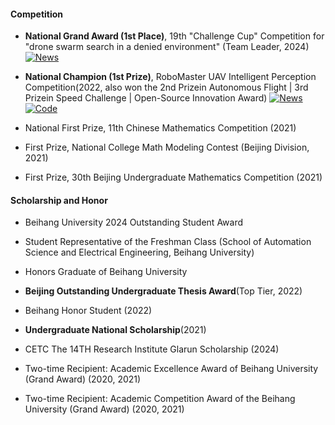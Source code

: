 #### Competition

- ​<strong>​National Grand Award​ (1st Place)</strong>, 19th "Challenge Cup" Competition for "drone swarm search in a denied environment" (Team Leader, 2024) [![News](https://img.shields.io/badge/News-FFA500)](https://news.buaa.edu.cn/info/1002/64028.htm)


- ​<strong>​National Champion​​ (1st Prize)</strong>, RoboMaster UAV Intelligent Perception Competition(2022, also won the 2nd Prizein Autonomous Flight | 3rd Prizein Speed Challenge | Open-Source Innovation Award) [![News](https://img.shields.io/badge/News-FFA500)](https://news.buaa.edu.cn/info/1002/57482.htm)  [![Code](https://img.shields.io/badge/Code-blue)](https://github.com/RflyBUAA/zzfly-2022-real-share)

- ​​National First Prize​​, 11th Chinese Mathematics Competition (2021)

- ​​First Prize​​, National College Math Modeling Contest (Beijing Division, 2021)

- ​​First Prize​​, 30th Beijing Undergraduate Mathematics Competition (2021)

#### Scholarship and Honor

- Beihang University 2024 Outstanding Student Award

- Student Representative of the Freshman Class (School of Automation Science and Electrical Engineering, Beihang University)

- Honors Graduate of Beihang University

- <strong>Beijing Outstanding Undergraduate Thesis Award​</strong>​ (Top Tier, 2022)

- ​​Beihang Honor Student​​​ (2022)

- <strong>​Undergraduate ​National Scholarship</strong>​​ (2021)

- ​​CETC The 14TH Research Institute Glarun Scholarship (2024)

- Two-time Recipient: Academic Excellence Award of Beihang University (Grand Award) (2020, 2021)

- Two-time Recipient: Academic Competition Award of the Beihang University (Grand Award) (2020, 2021)